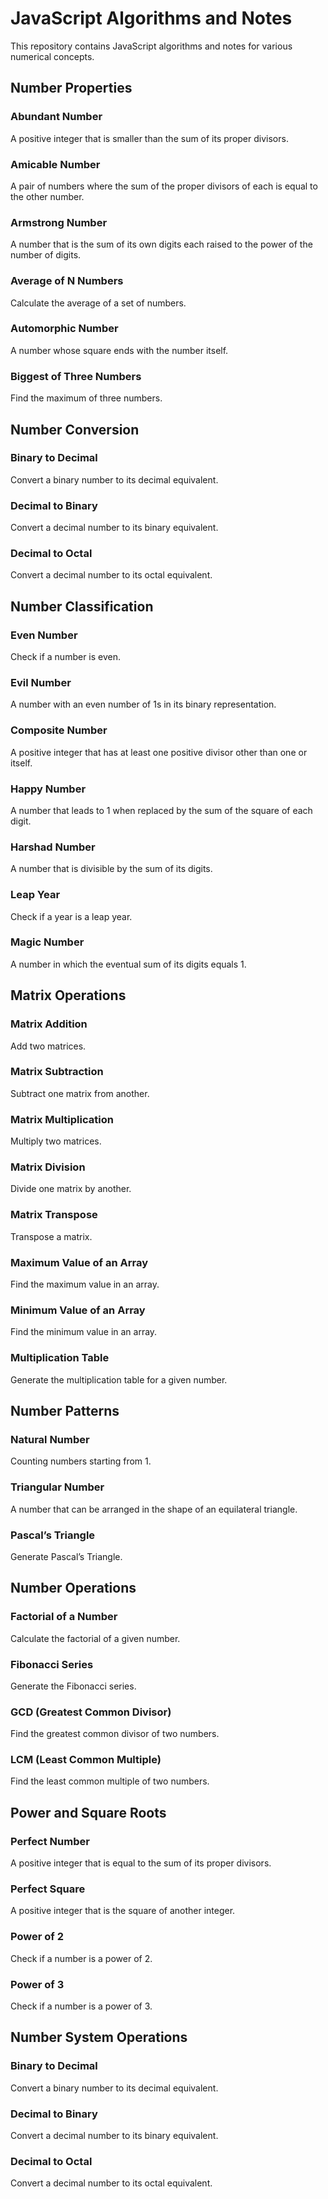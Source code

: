 # JavaScript Algorithms and Notes

This repository contains JavaScript algorithms and notes for various numerical concepts.

## Number Properties

### Abundant Number
A positive integer that is smaller than the sum of its proper divisors.

### Amicable Number
A pair of numbers where the sum of the proper divisors of each is equal to the other number.

### Armstrong Number
A number that is the sum of its own digits each raised to the power of the number of digits.

### Average of N Numbers
Calculate the average of a set of numbers.

### Automorphic Number
A number whose square ends with the number itself.

### Biggest of Three Numbers
Find the maximum of three numbers.

## Number Conversion

### Binary to Decimal
Convert a binary number to its decimal equivalent.

### Decimal to Binary
Convert a decimal number to its binary equivalent.

### Decimal to Octal
Convert a decimal number to its octal equivalent.

## Number Classification

### Even Number
Check if a number is even.

### Evil Number
A number with an even number of 1s in its binary representation.

### Composite Number
A positive integer that has at least one positive divisor other than one or itself.

### Happy Number
A number that leads to 1 when replaced by the sum of the square of each digit.

### Harshad Number
A number that is divisible by the sum of its digits.

### Leap Year
Check if a year is a leap year.

### Magic Number
A number in which the eventual sum of its digits equals 1.

## Matrix Operations

### Matrix Addition
Add two matrices.

### Matrix Subtraction
Subtract one matrix from another.

### Matrix Multiplication
Multiply two matrices.

### Matrix Division
Divide one matrix by another.

### Matrix Transpose
Transpose a matrix.

### Maximum Value of an Array
Find the maximum value in an array.

### Minimum Value of an Array
Find the minimum value in an array.

### Multiplication Table
Generate the multiplication table for a given number.

## Number Patterns

### Natural Number
Counting numbers starting from 1.

### Triangular Number
A number that can be arranged in the shape of an equilateral triangle.

### Pascal’s Triangle
Generate Pascal’s Triangle.

## Number Operations

### Factorial of a Number
Calculate the factorial of a given number.

### Fibonacci Series
Generate the Fibonacci series.

### GCD (Greatest Common Divisor)
Find the greatest common divisor of two numbers.

### LCM (Least Common Multiple)
Find the least common multiple of two numbers.

## Power and Square Roots

### Perfect Number
A positive integer that is equal to the sum of its proper divisors.

### Perfect Square
A positive integer that is the square of another integer.

### Power of 2
Check if a number is a power of 2.

### Power of 3
Check if a number is a power of 3.

## Number System Operations

### Binary to Decimal
Convert a binary number to its decimal equivalent.

### Decimal to Binary
Convert a decimal number to its binary equivalent.

### Decimal to Octal
Convert a decimal number to its octal equivalent.
